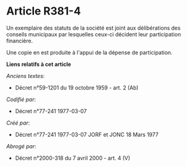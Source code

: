 # Article R381-4

Un exemplaire des statuts de la société est joint aux délibérations des conseils municipaux par lesquelles ceux-ci décident
leur participation financière.

Une copie en est produite à l'appui de la dépense de participation.

**Liens relatifs à cet article**

_Anciens textes_:

  - Décret n°59-1201 du 19 octobre 1959 - art. 2 (Ab)

_Codifié par_:

  - Décret n°77-241 1977-03-07

_Créé par_:

  - Décret n°77-241 1977-03-07 JORF et JONC 18 Mars 1977

_Abrogé par_:

  - Décret n°2000-318 du 7 avril 2000 - art. 4 (V)
